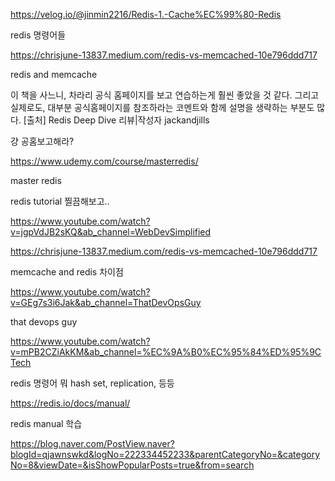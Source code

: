 https://velog.io/@jinmin2216/Redis-1.-Cache%EC%99%80-Redis

redis 명령어들


https://chrisjune-13837.medium.com/redis-vs-memcached-10e796ddd717

redis and memcache


 이 책을 사느니, 차라리 공식 홈페이지를 보고 연습하는게 훨씬 좋았을 것 같다. 그리고 실제로도, 대부분 공식홈페이지를 참조하라는 코멘트와 함께 설명을 생략하는 부분도 많다.
[출처] Redis Deep Dive 리뷰|작성자 jackandjills


걍 공홈보고해라?


https://www.udemy.com/course/masterredis/

master redis

redis tutorial 찔끔해보고..

https://www.youtube.com/watch?v=jgpVdJB2sKQ&ab_channel=WebDevSimplified

https://chrisjune-13837.medium.com/redis-vs-memcached-10e796ddd717

memcache and redis 차이점

https://www.youtube.com/watch?v=GEg7s3i6Jak&ab_channel=ThatDevOpsGuy


that devops guy

https://www.youtube.com/watch?v=mPB2CZiAkKM&ab_channel=%EC%9A%B0%EC%95%84%ED%95%9CTech


redis 명령어 뭐 hash set, replication, 등등


https://redis.io/docs/manual/

redis manual 학습

https://blog.naver.com/PostView.naver?blogId=qjawnswkd&logNo=222334452233&parentCategoryNo=&categoryNo=8&viewDate=&isShowPopularPosts=true&from=search

